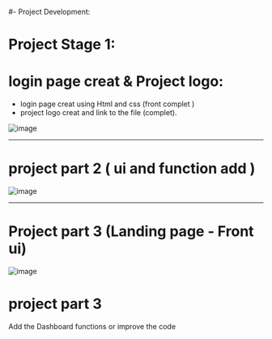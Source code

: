 #- Project Development: 
  
# Project Stage 1:

# login page creat & Project logo:
- login page creat using Html and css (front complet )
- project logo creat and link to the file (complet).



![image](https://github.com/user-attachments/assets/2188230e-5fcd-4880-841d-b950bcf6638f)


-----------------------------------------------------------------------------------------------------

# project part 2 ( ui and function add )

![image](https://github.com/user-attachments/assets/1ededa4b-466f-476a-9571-84b6186edc61)


-----------------------------------------------------------------------------------------------------
# Project part 3 (Landing page - Front ui) 

![image](https://github.com/user-attachments/assets/b2a5ac7e-9850-4341-91c5-8462cf6da03d)

# project part 3 
Add the Dashboard functions or improve the code 
